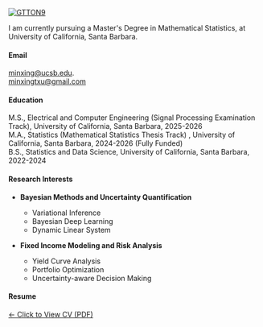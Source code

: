 
[![GTTON9](https://img.shields.io/badge/GTTON9-github-blue?logo=github)](https://github.com/GTTON9)


I am currently pursuing a Master's Degree in Mathematical Statistics, at University of California, Santa Barbara.

#### Email
minxing@ucsb.edu.\
minxingtxu@gmail.com

#### Education
M.S., Electrical and Computer Engineering (Signal Processing Examination Track), University of California, Santa Barbara, 2025-2026\
M.A., Statistics (Mathematical Statistics Thesis Track) , University of California, Santa Barbara, 2024-2026 (Fully Funded)\
B.S., Statistics and Data Science, University of California, Santa Barbara, 2022-2024


#### Research Interests
- **Bayesian Methods and Uncertainty Quantification**  
  - Variational Inference  
  - Bayesian Deep Learning  
  - Dynamic Linear System  

- **Fixed Income Modeling and Risk Analysis**  
  - Yield Curve Analysis  
  - Portfolio Optimization  
  - Uncertainty-aware Decision Making  


    

#### Resume  
[← Click to View CV (PDF)](/static/assets/Minxing%20Xu%20Resume%207.7.2025.pdf)
